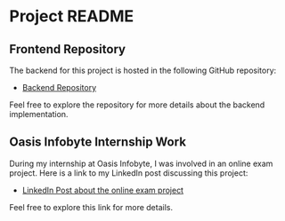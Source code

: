 # Project README


## Frontend Repository

The backend for this project is hosted in the following GitHub repository:

- [Backend Repository](https://github.com/madeeasycodinglife/oibsip-task-4-frontend)

Feel free to explore the repository for more details about the backend implementation.

## Oasis Infobyte Internship Work

During my internship at Oasis Infobyte, I was involved in an online exam project. Here is a link to my LinkedIn post discussing this project:

- [LinkedIn Post about the online exam project](https://www.linkedin.com/posts/pabitra-bera_oasisinfobyte-onlineexam-oasisinfobyte-activity-7215177027014787072-YQ8c?utm_source=share&utm_medium=member_desktop)

Feel free to explore this link for more details.
